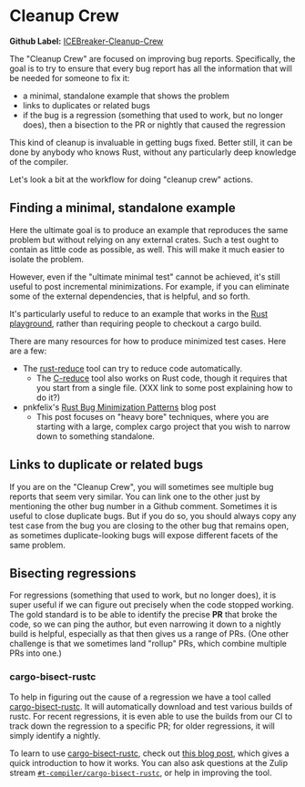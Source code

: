 # Cleanup Crew

**Github Label:** [ICEBreaker-Cleanup-Crew]

[ICEBreaker-Cleanup-Crew]: https://github.com/rust-lang/rust/labels/ICEBreaker-Cleanup-Crew

The "Cleanup Crew" are focused on improving bug reports. Specifically,
the goal is to try to ensure that every bug report has all the
information that will be needed for someone to fix it:

* a minimal, standalone example that shows the problem
* links to duplicates or related bugs
* if the bug is a regression (something that used to work, but no longer does),
  then a bisection to the PR or nightly that caused the regression

This kind of cleanup is invaluable in getting bugs fixed. Better
still, it can be done by anybody who knows Rust, without any
particularly deep knowledge of the compiler.

Let's look a bit at the workflow for doing "cleanup crew" actions.

## Finding a minimal, standalone example

Here the ultimate goal is to produce an example that reproduces the same
problem but without relying on any external crates. Such a test ought to contain
as little code as possible, as well. This will make it much easier to isolate the problem.

However, even if the "ultimate minimal test" cannot be achieved, it's
still useful to post incremental minimizations. For example, if you
can eliminate some of the external dependencies, that is helpful, and
so forth. 

It's particularly useful to reduce to an example that works
in the [Rust playground](https://play.rust-lang.org/), rather than
requiring people to checkout a cargo build.

There are many resources for how to produce minimized test cases. Here
are a few:

* The [rust-reduce](https://github.com/jethrogb/rust-reduce) tool can try to reduce
  code automatically.
  * The [C-reduce](https://embed.cs.utah.edu/creduce/) tool also works
    on Rust code, though it requires that you start from a single
    file. (XXX link to some post explaining how to do it?)
* pnkfelix's [Rust Bug Minimization Patterns] blog post
  * This post focuses on "heavy bore" techniques, where you are
    starting with a large, complex cargo project that you wish to
    narrow down to something standalone.

[Rust Bug Minimization Patterns]: http://blog.pnkfx.org/blog/2019/11/18/rust-bug-minimization-patterns/

## Links to duplicate or related bugs

If you are on the "Cleanup Crew", you will sometimes see multiple bug
reports that seem very similar. You can link one to the other just by
mentioning the other bug number in a Github comment. Sometimes it is
useful to close duplicate bugs. But if you do so, you should always
copy any test case from the bug you are closing to the other bug that
remains open, as sometimes duplicate-looking bugs will expose
different facets of the same problem.

## Bisecting regressions

For regressions (something that used to work, but no longer does), it
is super useful if we can figure out precisely when the code stopped
working.  The gold standard is to be able to identify the precise
**PR** that broke the code, so we can ping the author, but even
narrowing it down to a nightly build is helpful, especially as that
then gives us a range of PRs. (One other challenge is that we
sometimes land "rollup" PRs, which combine multiple PRs into one.)

### cargo-bisect-rustc

To help in figuring out the cause of a regression we have a tool
called [cargo-bisect-rustc]. It will automatically download and test
various builds of rustc. For recent regressions, it is even able to
use the builds from our CI to track down the regression to a specific
PR; for older regressions, it will simply identify a nightly.

To learn to use [cargo-bisect-rustc], check out [this blog
post][learn], which gives a quick introduction to how it works. You
can also ask questions at the Zulip stream
[`#t-compiler/cargo-bisect-rustc`][zcbr], or help in improving the tool.

[cargo-bisect-rustc]: https://github.com/rust-lang/cargo-bisect-rustc/
[learn]: https://blog.rust-lang.org/inside-rust/2019/12/18/bisecting-rust-compiler.html
[zcbr]: https://rust-lang.zulipchat.com/#narrow/stream/217417-t-compiler.2Fcargo-bisect-rustc
